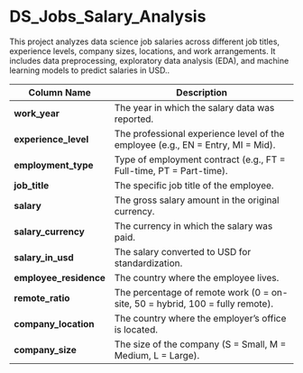 # DS_Jobs_Salary_Analysis
This project analyzes data science job salaries across different job titles, experience levels, company sizes, locations, and work arrangements. It includes data preprocessing, exploratory data analysis (EDA), and machine learning models to predict salaries in USD..

| **Column Name**         | **Description**                                                                 |
| ----------------------- | ------------------------------------------------------------------------------- |
| **work\_year**          | The year in which the salary data was reported.                                 |
| **experience\_level**   | The professional experience level of the employee (e.g., EN = Entry, MI = Mid). |
| **employment\_type**    | Type of employment contract (e.g., FT = Full-time, PT = Part-time).             |
| **job\_title**          | The specific job title of the employee.                                         |
| **salary**              | The gross salary amount in the original currency.                               |
| **salary\_currency**    | The currency in which the salary was paid.                                      |
| **salary\_in\_usd**     | The salary converted to USD for standardization.                                |
| **employee\_residence** | The country where the employee lives.                                           |
| **remote\_ratio**       | The percentage of remote work (0 = on-site, 50 = hybrid, 100 = fully remote).   |
| **company\_location**   | The country where the employer’s office is located.                             |
| **company\_size**       | The size of the company (S = Small, M = Medium, L = Large).                     |
